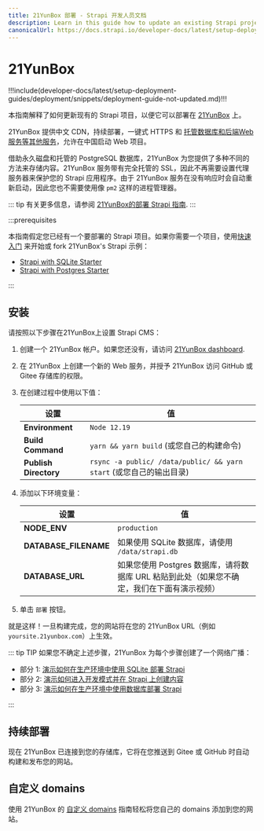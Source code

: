 ```yaml
---
title: 21YunBox 部署 - Strapi 开发人员文档
description: Learn in this guide how to update an existing Strapi project so it can be deployed on 21YunBox.
canonicalUrl: https://docs.strapi.io/developer-docs/latest/setup-deployment-guides/deployment/hosting-guides/21yunbox.html
---
```


# 21YunBox

!!!include(developer-docs/latest/setup-deployment-guides/deployment/snippets/deployment-guide-not-updated.md)!!!

本指南解释了如何更新现有的 Strapi 项目，以便它可以部署在 [21YunBox](https://www.21yunbox.com) 上。

21YunBox 提供中文 CDN，持续部署，一键式 HTTPS 和 [托管数据库和后端Web服务等其他服务](https://www.21yunbox.com/docs/#/)，允许在中国启动 Web 项目。

借助永久磁盘和托管的 PostgreSQL 数据库，21YunBox 为您提供了多种不同的方法来存储内容。21YunBox 服务带有完全托管的 SSL，因此不再需要设置代理服务器来保护您的 Strapi 应用程序。由于 21YunBox 服务在没有响应时会自动重新启动，因此您也不需要使用像 `pm2` 这样的进程管理器。


::: tip
有关更多信息，请参阅 [21YunBox的部署 Strapi 指南](https://www.21yunbox.com/docs/#/deploy-strapi).
:::

:::prerequisites

本指南假定您已经有一个要部署的 Strapi 项目。如果你需要一个项目，使用[快速入门](/developer-docs/latest/getting-started/quick-start.md) 来开始或 fork 21YunBox's Strapi 示例：
- [Strapi with SQLite Starter](https://gitee.com/eryiyunbox-examples/hello-strapi-sqlite)
- [Strapi with Postgres Starter](https://gitee.com/eryiyunbox-examples/hello-strapi-postgres)

:::
## 安装

请按照以下步骤在21YunBox上设置 Strapi CMS：

1. 创建一个 21YunBox 帐户。如果您还没有，请访问 [21YunBox dashboard](https://https://www.21yunbox.com/u/signup/).
2. 在 21YunBox 上创建一个新的 Web 服务，并授予 21YunBox 访问 GitHub 或 Gitee 存储库的权限。
3. 在创建过程中使用以下值：

   | 设置               | 值                                                 |
   | --------------------- | ------------------------------------------------ |
   | **Environment**       | `Node 12.19`                                    |
   | **Build Command**     | `yarn && yarn build` (或您自己的构建命令) |
   | **Publish Directory** | `rsync -a public/ /data/public/ && yarn start` (或您自己的输出目录)        |

4. 添加以下环境变量：

   | 设置               | 值                                                 |
   | --------------------- | ------------------------------------------------ |
   | **NODE_ENV**       | `production`                                    |
   | **DATABASE_FILENAME**     | 如果使用 SQLite 数据库，请使用 `/data/strapi.db`|
   | **DATABASE_URL**     | 如果您使用 Postgres 数据库，请将数据库 URL 粘贴到此处（如果您不确定，我们在下面有演示视频）|

5. 单击 `部署` 按钮。

就是这样！一旦构建完成，您的网站将在您的 21YunBox URL（例如 `yoursite.21yunbox.com`）上生效。


::: tip TIP
如果您不确定上述步骤，21YunBox 为每个步骤创建了一个网络广播：

- 部分 1: [演示如何在生产环境中使用 SQLite 部署 Strapi](https://www.bilibili.com/video/BV1fK4y1j7U8?zw)
- 部分 2: [演示如何进入开发模式并在 Strapi 上创建内容](https://www.bilibili.com/video/BV1Ta4y1W7bD?zw)
- 部分 3: [演示如何在生产环境中使用数据库部署 Strapi](https://www.bilibili.com/video/BV1Nf4y1k7ZP/)

:::

## 持续部署

现在 21YunBox 已连接到您的存储库，它将在您推送到 Gitee 或 GitHub 时自动构建和发布您的网站。

## 自定义 domains

使用 21YunBox 的 [自定义 domains](https://www.21yunbox.com/docs/#/custom-domains) 指南轻松将您自己的 domains 添加到您的网站。
